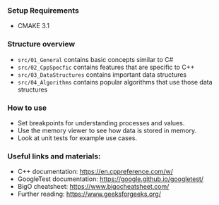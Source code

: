 ### Setup Requirements

- CMAKE 3.1

### Structure overview

- `src/01_General` contains basic concepts similar to C#
- `src/02_CppSpecfic` contains features that are specific to C++
- `src/03_DataStructures` contains important data structures
- `src/04_Algorithms` contains popular algorithms that use those data structures

### How to use

- Set breakpoints for understanding processes and values.
- Use the memory viewer to see how data is stored in memory.
- Look at unit tests for example use cases.

### Useful links and materials:

- C++ documentation: https://en.cppreference.com/w/
- GoogleTest documentation: https://google.github.io/googletest/
- BigO cheatsheet: https://www.bigocheatsheet.com/
- Further reading: https://www.geeksforgeeks.org/



